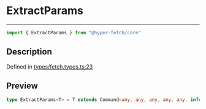 

# ExtractParams

<div class="api-docs__separator" data-reactroot="">

---

</div><div class="api-docs__import" data-reactroot="">

```ts
import { ExtractParams } from "@hyper-fetch/core"
```

</div><div class="api-docs__section">

## Description

</div><div class="api-docs__description"><span class="api-docs__do-not-parse">



</span></div><p class="api-docs__definition">

Defined in [types/fetch.types.ts:23](https://github.com/BetterTyped/hyper-fetch/blob/4197368e/packages/core/src/types/fetch.types.ts#L23)

</p><div class="api-docs__section">

## Preview

</div><div class="api-docs__preview type single">

```ts
type ExtractParams<T> = T extends Command<any, any, any, any, any, infer  P, any, any, any, any> ? ExtractRouteParams<P> : never;
```

</div>